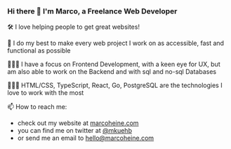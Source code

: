 ### Hi there 👋 I'm Marco, a Freelance Web Developer

🛠 I love helping people to get great websites!

🚀 I do my best to make every web project I work on as accessible, fast and functional as possible 

👨🏻‍🎓 I have a focus on Frontend Development, with a keen eye for UX, but am also able to work on the Backend and with sql and no-sql Databases

👨🏻‍🔬 HTML/CSS, TypeScript, React, Go, PostgreSQL are the technologies I love to work with the most

📫 How to reach me: 
- check out my website at [marcoheine.com](marcoheine.com) 
- you can find me on twitter at [@mkuehb](https://twitter.com/Mkuehb) 
- or send me an email to [hello@marcoheine.com](mailto:hello@marcoheine.com)



